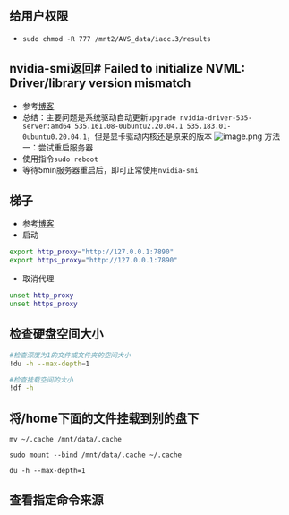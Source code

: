 ---
---

## 给用户权限
+ `sudo chmod -R 777 /mnt2/AVS_data/iacc.3/results `

## nvidia-smi返回# Failed to initialize NVML: Driver/library version mismatch
+ 参考[博客](https://blog.csdn.net/weixin_43568307/article/details/128187469?ops_request_misc=%257B%2522request%255Fid%2522%253A%25224EF8FF53-D899-486B-89A3-E6BCAC62501A%2522%252C%2522scm%2522%253A%252220140713.130102334..%2522%257D&request_id=4EF8FF53-D899-486B-89A3-E6BCAC62501A&biz_id=0&utm_medium=distribute.pc_search_result.none-task-blog-2~all~top_positive~default-2-128187469-null-null.142^v100^pc_search_result_base4&utm_term=Failed%20to%20initialize%20NVML%3A%20Driver%2Flibrary%20version%20mismatch&spm=1018.2226.3001.4187)
+ 总结：主要问题是系统驱动自动更新`upgrade nvidia-driver-535-server:amd64 535.161.08-0ubuntu2.20.04.1 535.183.01-0ubuntu0.20.04.1`，但是显卡驱动内核还是原来的版本
![image.png](https://cdn.jsdelivr.net/gh/Thomas333333/MyPostImage/Images/20241114155614.png)
方法一：尝试重启服务器
+ 使用指令`sudo reboot`
+ 等待5min服务器重启后，即可正常使用`nvidia-smi`

## 梯子
+ 参考[博客](https://v2free.net/doc/#/linux/clash)
+ 启动
```bash
export http_proxy="http://127.0.0.1:7890"
export https_proxy="http://127.0.0.1:7890"
```
+ 取消代理
```bash 
unset http_proxy
unset https_proxy
```

## 检查硬盘空间大小
```bash 
#检查深度为1的文件或文件夹的空间大小
!du -h --max-depth=1

#检查挂载空间的大小
!df -h

```

## 将/home下面的文件挂载到别的盘下
```
mv ~/.cache /mnt/data/.cache

sudo mount --bind /mnt/data/.cache ~/.cache

du -h --max-depth=1
```

## 查看指定命令来源
